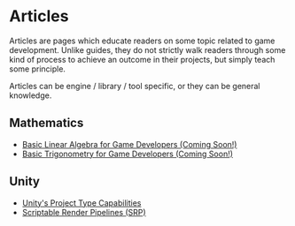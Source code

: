 # Articles

Articles are pages which educate readers on some topic related to game development. Unlike guides, they do not strictly walk readers through some kind of process to achieve an outcome in their projects, but simply teach some principle.

Articles can be engine / library / tool specific, or they can be general knowledge.

## Mathematics
* [Basic Linear Algebra for Game Developers (Coming Soon!)]()
* [Basic Trigonometry for Game Developers (Coming Soon!)]()

## Unity
* [Unity's Project Type Capabilities](./unity-articles/unity-type-capabilities.md)
* [Scriptable Render Pipelines (SRP)](./unity-articles/unity-render-pipelines.md)